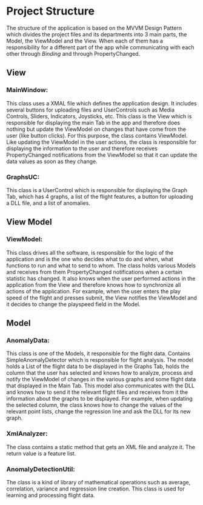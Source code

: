 # Project Structure
The structure of the application is based on the MVVM Design Pattern which divides the project files and its departments into 3 main parts, the Model, the ViewModel and the View. When each of them has a responsibility for a different part of the app while communicating with each other through *Binding* and through PropertyChanged.

## View
### MainWindow:
This class uses a XMAL file which defines the application design. It includes several buttons for uploading files and UserControls such as Media Controls, Sliders, Indicators, Joysticks, etc. This class is the View which is responsible for displaying the main Tab in the app and therefore does nothing but update the ViewModel on changes that have come from the user (like button clicks). For this purpose, the class contains ViewModel. Like updating the ViewModel in the user actions, the class is responsible for displaying the information to the user and therefore receives PropertyChanged notifications from the ViewModel so that it can update the data values as soon as they change.
### GraphsUC:
This class is a UserControl which is responsible for displaying the Graph Tab, which has 4 graphs, a list of the flight features, a button for uploading a DLL file, and a list of anomalies.

## View Model
### ViewModel:
This class drives all the software, is responsible for the logic of the application and is the one who decides what to do and when, what functions to run and what to send to whom. The class holds various Models and receives from them PropertyChanged notifications when a certain statistic has changed. It also knows when the user performed actions in the application from the View and therefore knows how to synchronize all actions of the application. For example, when the user enters the play speed of the flight and presses submit, the View notifies the ViewModel and it decides to change the playspeed field in the Model.

## Model
### AnomalyData:
This class is one of the Models, it responsible for the flight data. Contains SimpleAnomalyDetector which is responsible for flight analysis. The model holds a List of the flight data to be displayed in the Graphs Tab, holds the column that the user has selected and knows how to analyze, process and notify the ViewModel of changes in the various graphs and some flight data that displayed in the Main Tab. This model also communicates with the DLL and knows how to send it the relevant flight files and receives from it the information about the graphs to be displayed. For example, when updating the selected column, the class knows how to change the values of the relevant point lists, change the regression line and ask the DLL for its new graph.
### XmlAnalyzer:
The class contains a static method that gets an XML file and analyze it. The return value is a feature list.
### AnomalyDetectionUtil:
The class is a kind of library of mathematical operations such as average, correlation, variance and regression line creation. This class is used for learning and processing flight data.
